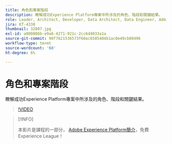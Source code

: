 ```yaml
---
title: 角色和專案階段
description: 瞭解成功Experience Platform專案中所涉及的角色、階段和關鍵結果。
role: Leader, Architect, Developer, Data Architect, Data Engineer, Admin, User
jira: KT-4338
thumbnail: 32807.jpg
exl-id: a800886b-e9a6-4271-921c-2cc6d4033a1a
source-git-commit: 90f7621536573f60ac6585404b1ac0e49cb08496
workflow-type: tm+mt
source-wordcount: '60'
ht-degree: 6%

---
```


# 角色和專案階段

瞭解成功Experience Platform專案中所涉及的角色、階段和關鍵結果。

>[!VIDEO](https://video.tv.adobe.com/v/32807?quality=12&learn=on)

>[!INFO]
>
> 本影片是課程的一部分， [Adobe Experience Platform簡介](https://experienceleague.adobe.com/?recommended=ExperiencePlatform-U-1-2020.1)，免費Experience League！

